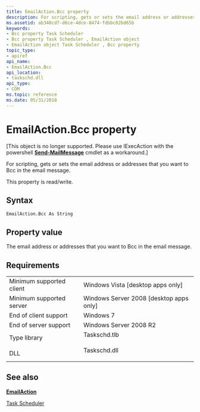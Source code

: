 ```yaml
---
title: EmailAction.Bcc property
description: For scripting, gets or sets the email address or addresses that you want to Bcc in the email message.
ms.assetid: ab340cd7-d6ce-4dce-8474-fdbbc02bd65b
keywords:
- Bcc property Task Scheduler
- Bcc property Task Scheduler , EmailAction object
- EmailAction object Task Scheduler , Bcc property
topic_type:
- apiref
api_name:
- EmailAction.Bcc
api_location:
- taskschd.dll
api_type:
- COM
ms.topic: reference
ms.date: 05/31/2018
---
```


# EmailAction.Bcc property

\[This object is no longer supported. Please use IExecAction with the powershell [**Send-MailMessage**](https://msdn.microsoft.com/library/Hh849925(v=WPS.620).aspx) cmdlet as a workaround.\]

For scripting, gets or sets the email address or addresses that you want to Bcc in the email message.

This property is read/write.

## Syntax


```VB
EmailAction.Bcc As String
```



## Property value

The email address or addresses that you want to Bcc in the email message.

## Requirements



|                                     |                                                                                         |
|-------------------------------------|-----------------------------------------------------------------------------------------|
| Minimum supported client<br/> | Windows Vista \[desktop apps only\]<br/>                                          |
| Minimum supported server<br/> | Windows Server 2008 \[desktop apps only\]<br/>                                    |
| End of client support<br/>    | Windows 7<br/>                                                                    |
| End of server support<br/>    | Windows Server 2008 R2<br/>                                                       |
| Type library<br/>             | <dl> <dt>Taskschd.tlb</dt> </dl> |
| DLL<br/>                      | <dl> <dt>Taskschd.dll</dt> </dl> |



## See also

<dl> <dt>

[**EmailAction**](emailaction.md)
</dt> <dt>

[Task Scheduler](task-scheduler-start-page.md)
</dt> </dl>

 

 





